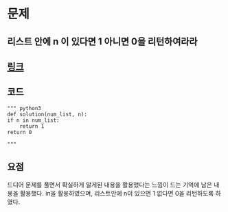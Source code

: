 # 문제  
## 리스트 안에 n 이 있다면 1 아니면 0을 리턴하여라라
## [링크](https://school.programmers.co.kr/learn/courses/30/lessons/181840)
## 코드
    """ python3
    def solution(num_list, n):
    if n in num_list:
        return 1
    return 0

    """
## 요점
드디어 문제를 풀면서 확실하게 알게된 내용을 활용했다는 느낌이 드는 기억에 남은 내용을 활용했다.
in을 활용하였으며, 리스트안에 n이 있으면 1 없다면 0을 리턴하도록 하였다.